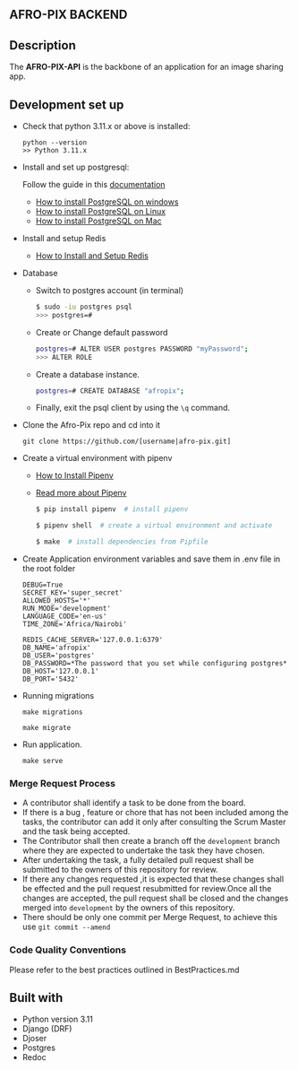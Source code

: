 ## AFRO-PIX BACKEND



## Description

The **AFRO-PIX-API** is the backbone of an application for an image sharing app.



## Development set up


-   Check that python 3.11.x or above is installed:

    ```
    python --version
    >> Python 3.11.x
    ```

-   Install and set up postgresql:

    Follow the guide in this [documentation](https://docs.google.com/document/d/1G0UQUusBdoAvydu7w_EaaXjvOLC3UidFN3z7dddCG3o/edit?usp=sharing)


    * [How to install PostgreSQL on windows](https://www.geeksforgeeks.org/install-postgresql-on-windows/)
    * [How to install PostgreSQL on Linux](https://www.digitalocean.com/community/tutorials/how-to-install-postgresql-on-ubuntu-22-04-quickstart)
    * [How to install PostgreSQL on Mac](https://www.geeksforgeeks.org/install-postgresql-on-mac/)


-   Install and setup Redis
    * [How to Install and Setup Redis](https://redis.io/docs/install/install-redis/)

-  Database
    * Switch to postgres account (in terminal)
        ```bash
        $ sudo -iu postgres psql
        >>> postgres=#
        ```
    * Create or Change default password
        ```bash
        postgres=# ALTER USER postgres PASSWORD "myPassword";
        >>> ALTER ROLE
        ```
    * Create a database instance.
        ```bash
        postgres=# CREATE DATABASE "afropix";

        ```
    * Finally, exit the psql client by using the `\q` command.


- Clone the Afro-Pix repo and cd into it
    ```
    git clone https://github.com/[username|afro-pix.git]
    ```
- Create a virtual environment with pipenv
    - [How to Install Pipenv](https://pypi.org/project/pipenv/)
    - [Read more about Pipenv](https://realpython.com/pipenv-guide/)

        ```bash
        $ pip install pipenv  # install pipenv

        $ pipenv shell  # create a virtual environment and activate

        $ make  # install dependencies from Pipfile
        ```

- Create Application environment variables and save them in .env file in the root folder
    ```
    DEBUG=True
    SECRET_KEY='super_secret'
    ALLOWED_HOSTS='*'
    RUN_MODE='development'
    LANGUAGE_CODE='en-us'
    TIME_ZONE='Africa/Nairobi'

    REDIS_CACHE_SERVER='127.0.0.1:6379'
    DB_NAME='afropix'
    DB_USER='postgres'
    DB_PASSWORD=*The password that you set while configuring postgres*
    DB_HOST='127.0.0.1'
    DB_PORT='5432'
    ```

- Running migrations

    ```
    make migrations

    make migrate
    ```



- Run application.
    ```
    make serve
    ```



### Merge Request Process

-   A contributor shall identify a task to be done from the board.
-   If there is a bug , feature or chore that has not been included among the tasks, the contributor can add it only after consulting the Scrum Master and the task being accepted.
-   The Contributor shall then create a branch off the `development` branch where they are expected to undertake the task they have chosen.
-   After undertaking the task, a fully detailed pull request shall be submitted to the owners of this repository for review.
-   If there any changes requested ,it is expected that these changes shall be effected and the pull request resubmitted for review.Once all the changes are accepted, the pull request shall be closed and the changes merged into `development` by the owners of this repository.
-   There should be only one commit per Merge Request, to achieve this use `git commit --amend`


### Code Quality Conventions

Please refer to the best practices outlined in BestPractices.md



## Built with
- Python version  3.11
- Django (DRF)
- Djoser
- Postgres
- Redoc
 ```
